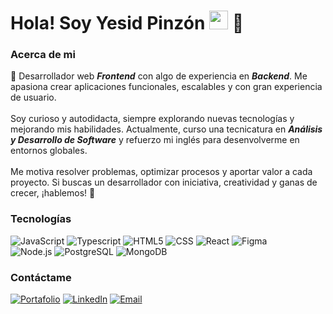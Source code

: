 # <h1>Hola! Soy Yesid Pinzón <img src="https://raw.githubusercontent.com/iampavangandhi/iampavangandhi/master/gifs/Hi.gif" width="30px"> 🚀</h1>
### Acerca de mi
<p>
                👋  Desarrollador web <b><i>Frontend</i></b> con algo de experiencia en <b><i>Backend</i></b>. Me apasiona crear aplicaciones funcionales, escalables y con gran experiencia de usuario.
                <br><br>
                 Soy curioso y autodidacta, siempre explorando nuevas tecnologías y mejorando mis habilidades. Actualmente, curso una tecnicatura en <i><b>Análisis y Desarrollo de Software</b></i> y refuerzo mi inglés para desenvolverme en entornos globales.
                <br><br>
                Me motiva resolver problemas, optimizar procesos y aportar valor a cada proyecto. Si buscas un desarrollador con iniciativa, creatividad y ganas de crecer, ¡hablemos! 🚀
            </p>
            
### Tecnologías
  ![JavaScript](https://img.shields.io/badge/-JavaScript-333333?style=flat&logo=javascript)
  ![Typescript](https://img.shields.io/badge/-Typescript-333333?style=flat&logo=typescript)
  ![HTML5](https://img.shields.io/badge/-HTML5-333333?style=flat&logo=HTML5)
  ![CSS](https://img.shields.io/badge/-CSS-333333?style=flat&logo=CSS3&logoColor=1572B6)
  ![React](https://img.shields.io/badge/-React-333333?style=flat&logo=react)
  ![Figma](https://img.shields.io/badge/-Figma-333333?style=flat&logo=figma)
  <br/>
  ![Node.js](https://img.shields.io/badge/-Node.js-333333?style=flat&logo=node.js)
  ![PostgreSQL](https://img.shields.io/badge/-PostgreSQL-333333?style=flat&logo=postgresql)
  ![MongoDB](https://img.shields.io/badge/-MongoDB-333333?style=flat&logo=MongoDB)
  
### Contáctame
<a href="https://fabio-yesid-pinzon-rojas.github.io/Portafolio_YesDev/index.html"><img alt="Portafolio" src="https://img.shields.io/badge/Portafolio-Fabio Pinzon-white?style=flat-square&logo=linkedin"></a> 
<a href="https://www.linkedin.com/in//"><img alt="LinkedIn" src="https://img.shields.io/badge/LinkedIn-Fabio Pinzon-blue?style=flat-square&logo=linkedin"></a> 
<a href="Yesid_rojas7@hotmail.com"><img alt="Email" src="https://img.shields.io/badge/Gmail-Yesid_rojas7@hotmail.com-blue?style=flat-square&logo=gmail"></a>  
